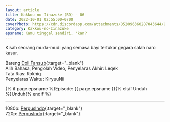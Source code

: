 ```yaml
---
layout: article
title: Kakkou no Iinazuke (BD) - 06
date: 2022-10-01 02:55:00+0700
coverPhoto: https://cdn.discordapp.com/attachments/852096360287043644/991700398966583306/unknown.png
category: Kakkou-no-Iinazuke
epsname: Kamu tinggal sendiri, 'kan?
---
```


Kisah seorang muda-mudi yang semasa bayi tertukar gegara salah naro kasur.

Bareng [Doll Fansub](https://www.perpusindo.info/user/Leqek){:target="_blank"}
<br>
Alih Bahasa, Pengolah Video, Penyelaras Akhir: Leqek
<br>
Tata Rias: Rokhiq
<br>
Penyelaras Waktu: KiryuuNii

{% if page.epsname %}Episode: {{ page.epsname }}{% elsif Unduh %}Unduh{% endif %}

---
1080p: [PerpusIndo](https://www.perpusindo.info/berkas/3Hoj1oMy){:target="_blank"}<br>
720p: [PerpusIndo](https://www.perpusindo.info/berkas/bF5ztK1w){:target="_blank"}
